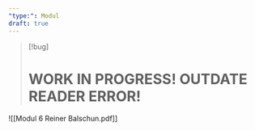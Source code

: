 ```yaml
---
"type:": Modul
draft: true
---
```


> [!bug]
> # WORK IN PROGRESS! OUTDATE READER ERROR!


![[Modul 6 Reiner Balschun.pdf]]